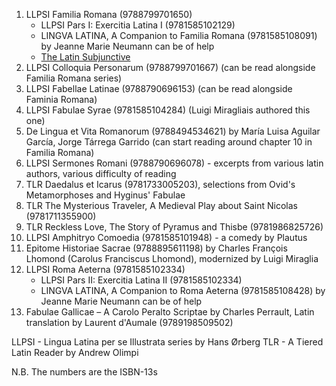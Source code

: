 1. LLPSI Familia Romana (9788799701650)
    * LLPSI Pars I: Exercitia Latina I (9781585102129)
    * LINGVA LATINA, A Companion to Familia Romana (9781585108091) by Jeanne Marie Neumann can be of help
    * [The Latin Subjunctive](https://yewtu.be/playlist?list=PL42936A02D64071E3)
2. LLPSI Colloquia Personarum (9788799701667) (can be read alongside Familia Romana series)
3. LLPSI Fabellae Latinae (9788790696153) (can be read alongside Faminia Romana)
4. LLPSI Fabulae Syrae (9781585104284) (Luigi Miragliais authored this one)
5. De Lingua et Vita Romanorum (9788494534621) by María Luisa Aguilar García, Jorge Tárrega Garrido (can start reading around chapter 10 in Familia Romana)
6. LLPSI Sermones Romani (9788790696078) - excerpts from various latin authors, various difficulty of reading
7. TLR Daedalus et Icarus (9781733005203), selections from Ovid's Metamorphoses and Hyginus' Fabulae
8. TLR The Mysterious Traveler, A Medieval Play about Saint Nicolas (9781711355900)
9. TLR Reckless Love, The Story of Pyramus and Thisbe (9781986825726)
10. LLPSI Amphitryo Comoedia (9781585101948) - a comedy by Plautus
11. Epitome Historiae Sacrae (9788895611198) by Charles François Lhomond (Carolus Franciscus Lhomond), modernized by Luigi Miraglia
12. LLPSI Roma Aeterna (9781585102334)
    * LLPSI Pars II: Exercitia Latina II (9781585102334)
    * LINGVA LATINA, A Companion to Roma Aeterna (9781585108428) by Jeanne Marie Neumann can be of help
13. Fabulae Gallicae – A Carolo Peralto Scriptae by Charles Perrault, Latin translation by Laurent d'Aumale (9789198509502)

LLPSI - Lingua Latina per se Illustrata series by Hans Ørberg
TLR - A Tiered Latin Reader by Andrew Olimpi

N.B. The numbers are the ISBN-13s
